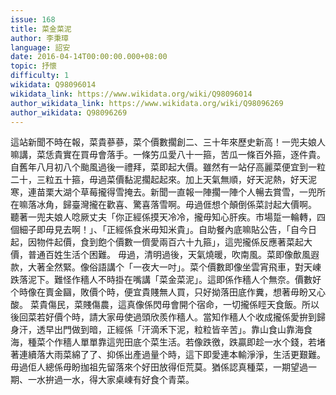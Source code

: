 ```yaml
---
issue: 168
title: 菜金菜泥
author: 李秉璋
language: 詔安
date: 2016-04-14T00:00:00.000+08:00
topic: 抒懷
difficulty: 1
wikidata: Q98096014
wikidata_link: https://www.wikidata.org/wiki/Q98096014
author_wikidata_link: https://www.wikidata.org/wiki/Q98096269
author_wikidata: Q98096269
---
```

這站新聞不時在報，菜貴蔘蔘，菜个價數擱創二、三十年來歷史新高！一兜夫娘人嘛講，菜恁貴實在買毋會落手。一條竻瓜愛八十一箍，苦瓜一條百外箍，逐件貴。自舊年八月初八个颱風過後一禮拜，菜即起大價。雖然有一站仔高麗菜便宜到一粒二十，三粒五十箍，毋過菜價黏泥擱起起來。加上天氣無順，好天泥熱，好天泥寒，連苗栗大湖个草莓攏得雪掩去。新聞一直報一陣擱一陣个人暢去賞雪，一兜所在嘛落冰角，歸臺灣攏在歡喜、驚喜落雪啊。毋過𠊎想个顛倒係菜討起大價啊。
聽著一兜夫娘人唸厥丈夫「你正經係摸天冷冷，攏毋知心肝疾。市場踅一輪轉，四個細子即毋見去啊！」、「正經係食米毋知米貴」。自助餐內底嘛貼公告，「自今日起，因物件起價，食到飽个價數一儕愛兩百六十九箍」，這兜攏係反應著菜起大價，普通百姓生活个困難。
毋過，清明過後，天氣燒暖，吹南風。菜即像歕風遐款，大著全然緊。像俗語講个「一夜大一吋」。菜个價數即像坐雲宵飛車，對天崠跌落泥下。難怪作穡人不時掛在嘴講「菜金菜泥」。這即係作穡人个無奈。價數好个時像在賣金圝，敗價个時，便宜貴賤無人買，只好拗落田底作糞，想著毋盼又心酸。
菜貴傷民，菜賤傷農，這真像係閃毋會開个宿命，一切攏係䀴天食飯。所以後回菜若好價个時，請大家毋使過頭欣羨作穡人。當知作穡人个收成攏係愛拚到歸身汗，透早出門做到暗，正經係「汗滴禾下泥，粒粒皆辛苦」。靠山食山靠海食海，種菜个作穡人單單靠這兜田底个菜生活。若像跌徼，跌贏即趁一水个錢，若堵著連續落大雨菜綿了了、抑係出產過量个時，這下即愛連本輸淨淨，生活更艱難。毋過佢人總係毋盼拁祖先留落來个好田放得佢荒莫。猶係認真種菜，一期望過一期、一水拚過一水，得大家桌崠有好食个青菜。